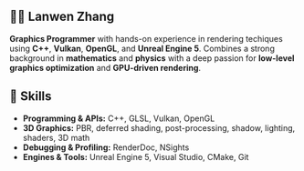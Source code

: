 ## 🤸‍♂️ Lanwen Zhang

**Graphics Programmer** with hands-on experience in rendering techiques using **C++**, **Vulkan**, **OpenGL**, and **Unreal Engine 5**. Combines a strong background in **mathematics** and **physics** with a deep passion for 
**low-level graphics optimization** and **GPU-driven rendering**.

</details>

## 🔧 Skills
- **Programming & APIs:** C++, GLSL, Vulkan, OpenGL 
- **3D Graphics:** PBR, deferred shading, post-processing, shadow, lighting, shaders, 3D math 
- **Debugging & Profiling:** RenderDoc, NSights  
- **Engines & Tools:** Unreal Engine 5, Visual Studio, CMake, Git 

